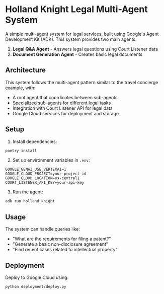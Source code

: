 # Holland Knight Legal Multi-Agent System

A simple multi-agent system for legal services, built using Google's Agent Development Kit (ADK). This system provides two main agents:

1. **Legal Q&A Agent** - Answers legal questions using Court Listener data
2. **Document Generation Agent** - Creates basic legal documents

## Architecture

This system follows the multi-agent pattern similar to the travel concierge example, with:
- A root agent that coordinates between sub-agents
- Specialized sub-agents for different legal tasks
- Integration with Court Listener API for legal data
- Google Cloud services for deployment and storage

## Setup

1. Install dependencies:
```bash
poetry install
```

2. Set up environment variables in `.env`:
```
GOOGLE_GENAI_USE_VERTEXAI=1
GOOGLE_CLOUD_PROJECT=your-project-id
GOOGLE_CLOUD_LOCATION=us-central1
COURT_LISTENER_API_KEY=your-api-key
```

3. Run the agent:
```bash
adk run holland_knight
```

## Usage

The system can handle queries like:
- "What are the requirements for filing a patent?"
- "Generate a basic non-disclosure agreement"
- "Find recent cases related to intellectual property"

## Deployment

Deploy to Google Cloud using:
```bash
python deployment/deploy.py
```
